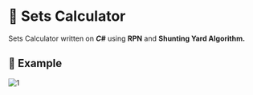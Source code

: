 # 🔢 Sets Calculator
Sets Calculator written on _**C#**_ using **RPN** and **Shunting Yard Algorithm.**

## 📸 Example

![1](https://user-images.githubusercontent.com/81447820/144666685-2a11b391-34f1-46c5-a060-9434043b6668.png)

